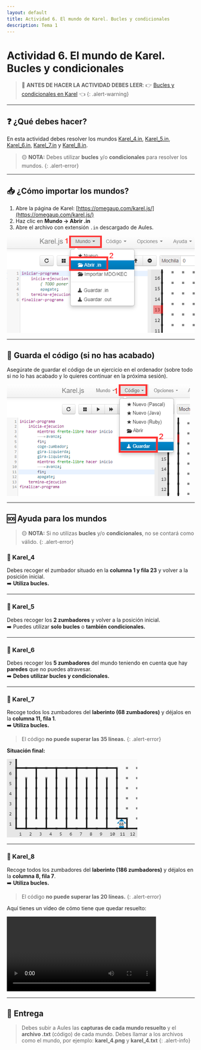```yaml
---
layout: default
title: Actividad 6. El mundo de Karel. Bucles y condicionales
description: Tema 1
---
```


# Actividad 6. El mundo de Karel. Bucles y condicionales

> 🚀 **ANTES DE HACER LA ACTIVIDAD DEBES LEER**: 👉 [Bucles y condicionales en Karel](../bucles-y-condicionales-en-karel) 👈
{: .alert-warning}

---

## ❓ ¿Qué debes hacer?
En esta actividad debes resolver los mundos <a href="Karel_4.in" download>Karel_4.in</a>, <a href="Karel_5.in" download>Karel_5.in</a>, <a href="Karel_6.in" download>Karel_6.in</a>, <a href="Karel_7.in" download>Karel_7.in</a> y <a href="Karel_8.in" download>Karel_8.in</a>.  

> 🟡 **NOTA:** Debes utilizar **bucles** y/o **condicionales** para resolver los mundos.
{: .alert-error}

---

## 📥 ¿Cómo importar los mundos?
1. Abre la página de Karel: [https://omegaup.com/karel.js/](https://omegaup.com/karel.js/)
2. Haz clic en **Mundo → Abrir .in**
3. Abre el archivo con extensión `.in` descargado de Aules.  

![Actividad 6](./act6_1.png)

---

## 💾 Guarda el código (si no has acabado)
Asegúrate de guardar el código de un ejercicio en el ordenador (sobre todo si no lo has acabado y lo quieres continuar en la próxima sesión).  

![Actividad 6](./act6_2.png)

---

## 🆘 Ayuda para los mundos

> 🟡 **NOTA:** Si no utilizas **bucles** y/o **condicionales**, no se contará como válido.
{: .alert-error}

### 🔴 Karel_4
Debes recoger el zumbador situado en la **columna 1 y fila 23** y volver a la posición inicial.  
➡️ **Utiliza bucles.**

---

### 🔴 Karel_5
Debes recoger los **2 zumbadores** y volver a la posición inicial.  
➡️ Puedes utilizar **solo bucles** o **también condicionales.**

---

### 🔴 Karel_6
Debes recoger los **5 zumbadores** del mundo teniendo en cuenta que hay **paredes** que no puedes atravesar.  
➡️ **Debes utilizar bucles y condicionales.**

---

### 🔴 Karel_7
Recoge todos los zumbadores del **laberinto (68 zumbadores)** y déjalos en la **columna 11, fila 1**.  
➡️ **Utiliza bucles.**  

> El código **no puede superar las 35 líneas.**
{: .alert-error}

**Situación final:**  

![Actividad 6](./act6_3.png)

---

### 🔴 Karel_8
Recoge todos los zumbadores del **laberinto (186 zumbadores)** y déjalos en la **columna 8, fila 7**.  
➡️ **Utiliza bucles.**  
> El código **no puede superar las 20 líneas.**
{: .alert-error}

Aquí tienes un vídeo de cómo tiene que quedar resuelto:  

<video controls width="400">
  <source src="{{ '/archivos/karel_8.mov' | relative_url }}" type="video/mov">
  Tu navegador no soporta video.
</video>

---

## 📸 Entrega

> Debes subir a Aules las **capturas de cada mundo resuelto** y el **archivo .txt** (código) de cada mundo. Debes llamar a los archivos como el mundo, por ejemplo: **karel_4.png** y **karel_4.txt**
{: .alert-info}

